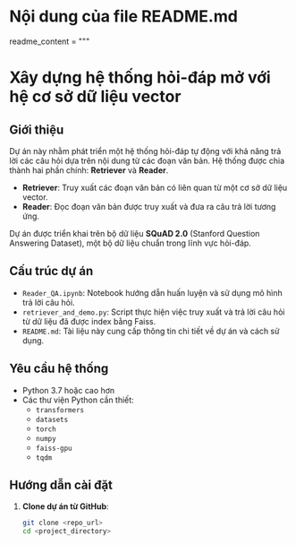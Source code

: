 # Nội dung của file README.md
readme_content = """
# Xây dựng hệ thống hỏi-đáp mở với hệ cơ sở dữ liệu vector

## Giới thiệu

Dự án này nhằm phát triển một hệ thống hỏi-đáp tự động với khả năng trả lời các câu hỏi dựa trên nội dung từ các đoạn văn bản. Hệ thống được chia thành hai phần chính: **Retriever** và **Reader**.

- **Retriever**: Truy xuất các đoạn văn bản có liên quan từ một cơ sở dữ liệu vector.
- **Reader**: Đọc đoạn văn bản được truy xuất và đưa ra câu trả lời tương ứng.

Dự án được triển khai trên bộ dữ liệu **SQuAD 2.0** (Stanford Question Answering Dataset), một bộ dữ liệu chuẩn trong lĩnh vực hỏi-đáp.

## Cấu trúc dự án

- `Reader_QA.ipynb`: Notebook hướng dẫn huấn luyện và sử dụng mô hình trả lời câu hỏi.
- `retriever_and_demo.py`: Script thực hiện việc truy xuất và trả lời câu hỏi từ dữ liệu đã được index bằng Faiss.
- `README.md`: Tài liệu này cung cấp thông tin chi tiết về dự án và cách sử dụng.

## Yêu cầu hệ thống

- Python 3.7 hoặc cao hơn
- Các thư viện Python cần thiết:
  - `transformers`
  - `datasets`
  - `torch`
  - `numpy`
  - `faiss-gpu`
  - `tqdm`

## Hướng dẫn cài đặt

1. **Clone dự án từ GitHub**:
   ```bash
   git clone <repo_url>
   cd <project_directory>

